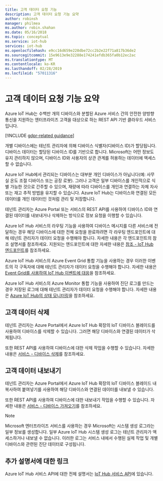 ```yaml
---
title: 고객 데이터 요청 기능
description: 고객 데이터 요청 기능 요약
author: robinsh
manager: philmea
ms.author: robin.shahan
ms.date: 05/16/2018
ms.topic: conceptual
ms.service: iot-hub
services: iot-hub
ms.openlocfilehash: e9cc16d659e220dbe72cc2b2e22f71a817b36de2
ms.sourcegitcommit: 15e9613e9e32288e174241efdb365fa0b12ec2ac
ms.translationtype: MT
ms.contentlocale: ko-KR
ms.lasthandoff: 02/28/2019
ms.locfileid: "57011316"
---
```

# <a name="summary-of-customer-data-request-features"></a>고객 데이터 요청 기능 요약

Azure IoT Hub는 수백만 개의 디바이스와 분할된 Azure 서비스 간의 안전한 양방향 통신을 지원하는 엔터프라이즈 고객을 대상으로 하는 REST API 기반 클라우드 서비스입니다.

[!INCLUDE [gdpr-related guidance](../../includes/gdpr-intro-sentence.md)]

개별 디바이스에는 테넌트 관리자에 의해 디바이스 식별자(디바이스 ID)가 할당됩니다. 디바이스 데이터는 할당된 디바이스 ID를 기반으로 합니다. Microsoft는 어떤 정보도 유지 관리하지 않으며, 디바이스 ID와 사용자의 상관 관계를 허용하는 데이터에 액세스할 수 없습니다.

Azure IoT Hub에서 관리되는 디바이스는 대부분 개인 디바이스가 아닙니다(예: 사무실 온도 조절 디바이스 또는 공장 로봇). 그러나 고객은 일부 디바이스를 개인적으로 식별 가능한 것으로 간주할 수 있으며, 재량에 따라 디바이스를 개인과 연결하는 자체 자사 또는 재고 추적 방법을 유지할 수 있습니다. Azure IoT Hub는 디바이스와 연결된 모든 데이터를 개인 데이터인 것처럼 관리 및 저장합니다.

테넌트 관리자는 Azure Portal 또는 서비스의 REST API를 사용하여 디바이스 ID와 연결된 데이터를 내보내거나 삭제하는 방식으로 정보 요청을 이행할 수 있습니다.

Azure IoT Hub 서비스의 라우팅 기능을 사용하여 디바이스 메시지를 다른 서비스에 전달하는 경우 해당 디바이스에 대한 전체 요청을 완료하려면 각 라우팅 엔드포인트에 대해 테넌트 관리자가 데이터 요청을 수행해야 합니다. 자세한 내용은 각 엔드포인트의 참조 설명서를 참조하세요. 지원되는 엔드포인트에 대한 자세한 내용은 [참조 - IoT Hub 엔드포인트](iot-hub-devguide-endpoints.md)를 참조하세요.

Azure IoT Hub 서비스의 Azure Event Grid 통합 기능을 사용하는 경우 이러한 이벤트의 각 구독자에 대해 테넌트 관리자가 데이터 요청을 수행해야 합니다. 자세한 내용은 [Event Grid를 사용하여 IoT Hub 이벤트에 대응](iot-hub-event-grid.md)을 참조하세요.

Azure IoT Hub 서비스의 Azure Monitor 통합 기능을 사용하여 진단 로그를 만드는 경우 저장된 로그에 대해 테넌트 관리자가 데이터 요청을 수행해야 합니다. 자세한 내용은 [Azure IoT Hub의 상태 모니터링](iot-hub-monitor-resource-health.md)을 참조하세요.

## <a name="deleting-customer-data"></a>고객 데이터 삭제

테넌트 관리자는 Azure Portal에서 Azure IoT Hub 확장의 IoT 디바이스 블레이드를 사용하여 디바이스를 삭제할 수 있습니다. 그러면 해당 디바이스와 연결된 데이터가 삭제됩니다.

또한 REST API를 사용하여 디바이스에 대한 삭제 작업을 수행할 수 있습니다. 자세한 내용은 [서비스 - 디바이스 삭제](/rest/api/iothub/service/deletedevice)를 참조하세요.

## <a name="exporting-customer-data"></a>고객 데이터 내보내기

테넌트 관리자는 Azure Portal에서 Azure IoT Hub 확장의 IoT 디바이스 블레이드 내 복사하여 붙여넣기를 사용하여 해당 디바이스와 연결된 데이터를 내보낼 수 있습니다.

또한 REST API를 사용하여 디바이스에 대한 내보내기 작업을 수행할 수 있습니다. 자세한 내용은 [서비스 - 디바이스 가져오기](/rest/api/iothub/service/getdevice)를 참조하세요.

> [!NOTE]
> Microsoft 엔터프라이즈 서비스를 사용하는 경우 Microsoft는 시스템 생성 로그라는 일부 정보를 생성합니다. 일부 Azure IoT Hub 시스템 생성 로그는 테넌트 관리자가 액세스하거나 내보낼 수 없습니다. 이러한 로그는 서비스 내에서 수행된 실제 작업 및 개별 디바이스와 관련된 진단 데이터로 구성됩니다.

## <a name="links-to-additional-documentation"></a>추가 설명서에 대한 링크

Azure IoT Hub 서비스 API에 대한 전체 설명서는 [IoT Hub 서비스 API](https://docs.microsoft.com/rest/api/iothub/service)에 있습니다.
